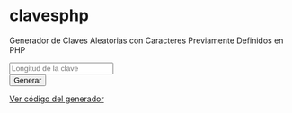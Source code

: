 # clavesphp
Generador de Claves Aleatorias con Caracteres Previamente Definidos en PHP


<form method="GET" action="generador.php">
	<input type="number" name="longitud" placeholder="Longitud de la clave"><br>
	<input type="submit" value="Generar">
</form>

[Ver código del generador](https://github.com/alejandroayalamx/clavesphp)
